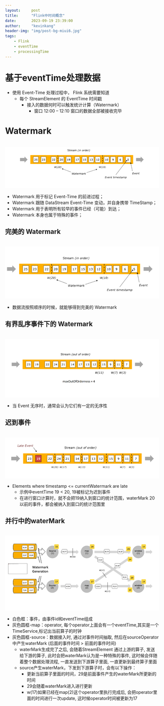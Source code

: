 ```yaml
---
layout:     post
title:      "Flink中时间概念"
date:       2023-09-19 23:39:00
author:     "kevinkang"
header-img: "img/post-bg-miui6.jpg"
tags:
    - Flink
    - eventTime
    - processingTime
---
```

# 基于eventTime处理数据
- 使用 Event-Time 处理过程中， Flink 系统需要知道
  - 每个 StreamElement 的 EventTime 时间戳
    - 接入的数据何时可以触发统计计算（Watermark）
      - 窗口 12:00 – 12:10 窗口的数据全部被接收完毕
    
# Watermark
<br>![img](/img/in-post/post-flink/img_64.png)
- Watermark 用于标记 Event-Time 的前进过程；
- Watermark 跟随 DataStream Event-Time 变动，并自身携带 TimeStamp； 
- Watermark 用于表明所有较早的事件已经（可能）到达； 
- Watermark 本身也属于特殊的事件；

## 完美的 Watermark
<br>![img](/img/in-post/post-flink/img_65.png)
- 数据流按照顺序的时候，就能够得到完美的 Watermark

## 有界乱序事件下的 Watermark
<br>![img](/img/in-post/post-flink/img_66.png)
- 当 Event 无序时，通常会认为它们有一定的无序性

## 迟到事件
<br>![img](/img/in-post/post-flink/img_67.png)
- Elements where timestamp <= currentWatermark are late
  - 示例中eventTime 19 < 20, 19被标记为迟到事件
  - 在进行窗口计算时，就不会把19纳入到窗口的统计范围，waterMark 20以前的事件，都会被纳入到窗口的统计范围里

## 并行中的waterMark
<br>![img](/img/in-post/post-flink/img_68.png)
- 白色框：事件，由事件id和eventTime组成
- 灰色圆框-map：operator, 每个operator上面会有一个eventTime,其实是一个TimeService,标记出当前算子的时钟
- 灰色圆框-source：数据接入时, 通过对事件时间抽取, 然后在sourceOperator中产生waterMark (后面的事件时间 > 前面的事件时间)
  - waterMark生成完了之后, 会随着StreamElement 通过上游的算子, 发送给下游的算子, 此时会把waterMark认为是一种特殊的事件, 这时候会伴随着整个数据处理流程, 一直发送到下游算子里面, 一直更新到最终算子里面
  - source产生waterMark，下发到下游算子时，会有以下操作：
    - 更新当前算子里面的时间，29是前面事件产生的waterMark所更新的时间
    - 29会随着waterMark进入进行更新
    - w(17)如果已经在map(2)这个operator里执行完成后, 会把operator里面的时间进行一次update, 这时候operator时间被更新为17